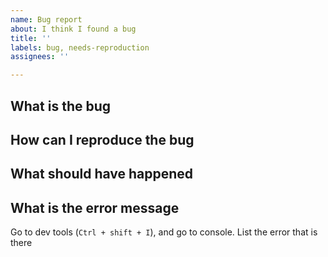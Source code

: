 ```yaml
---
name: Bug report
about: I think I found a bug
title: ''
labels: bug, needs-reproduction
assignees: ''

---
```


## What is the bug

## How can I reproduce the bug

## What should have happened

## What is the error message
Go to dev tools (`Ctrl + shift + I`), and go to console. List the error that is there
